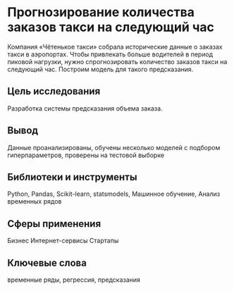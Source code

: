 #  Прогнозирование количества заказов такси на следующий час
Компания «Чётенькое такси» собрала исторические данные о заказах такси в аэропортах. Чтобы привлекать больше водителей в период пиковой нагрузки, нужно спрогнозировать количество заказов такси на следующий час. Построим модель для такого предсказания.

## Цель исследования
Разработка системы предсказания объема заказа.

## Вывод
Данные проанализированы, обучены несколько моделей с подбором гиперпараметров, проверены на тестовой выборке

## Библиотеки и инструменты
Python, Pandas, Scikit-learn, statsmodels, Машинное обучение, Анализ временных рядов

## Сферы применения
Бизнес Интернет-сервисы Стартапы

## Ключевые слова
временные ряды, регрессия, предсказания